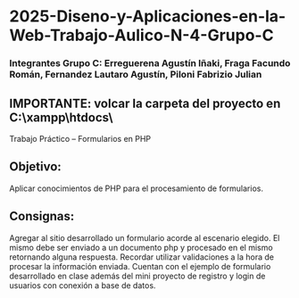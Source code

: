 # 2025-Diseno-y-Aplicaciones-en-la-Web-Trabajo-Aulico-N-4-Grupo-C
### Integrantes Grupo C: Erreguerena Agustín Iñaki, Fraga Facundo Román, Fernandez Lautaro Agustín, Piloni Fabrizio Julian

## IMPORTANTE: volcar la carpeta del proyecto en C:\xampp\htdocs\

Trabajo Práctico – Formularios en PHP

## Objetivo:
Aplicar conocimientos de PHP para el procesamiento de formularios.

## Consignas:
Agregar al sitio desarrollado un formulario acorde al escenario elegido. El mismo debe ser
enviado a un documento php y procesado en el mismo retornando alguna respuesta.
Recordar utilizar validaciones a la hora de procesar la información enviada.
Cuentan con el ejemplo de formulario desarrollado en clase además del mini proyecto de
registro y login de usuarios con conexión a base de datos.
